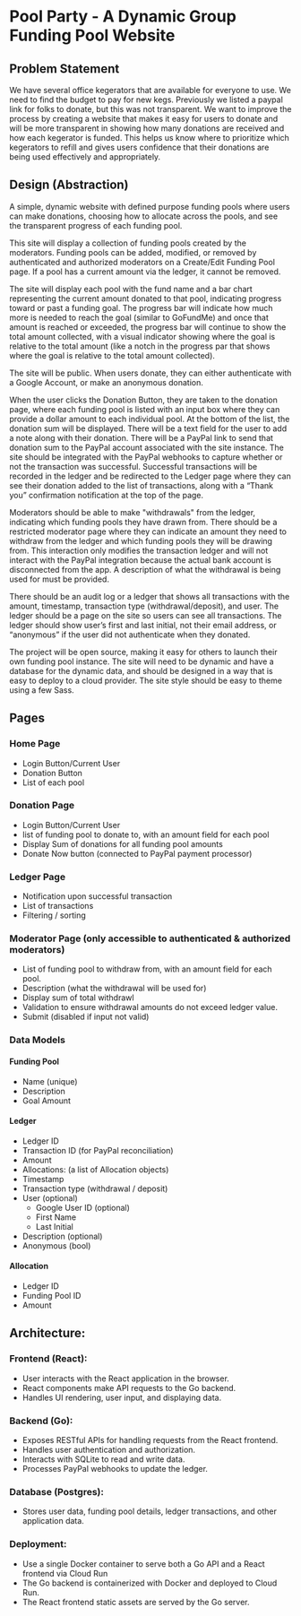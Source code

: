 # Pool Party - A Dynamic Group Funding Pool Website

## Problem Statement

We have several office kegerators that are available for everyone to use. We need to find the budget to pay for new kegs. Previously we listed a paypal link for folks to donate, but this was not transparent. We want to improve the process by creating a website that makes it easy for users to donate and will be more transparent in showing how many donations are received and how each kegerator is funded. This helps us know where to prioritize which kegerators to refill and gives users confidence that their donations are being used effectively and appropriately.

## Design (Abstraction)

A simple, dynamic website with defined purpose funding pools where users can make donations, choosing how to allocate across the pools, and see the transparent progress of each funding pool.

This site will display a collection of funding pools created by the moderators. Funding pools can be added, modified, or removed by authenticated and authorized moderators on a Create/Edit Funding Pool page. If a pool has a current amount via the ledger, it cannot be removed.

The site will display each pool with the fund name and a bar chart representing the current amount donated to that pool, indicating progress toward or past a funding goal. The progress bar will indicate how much more is needed to reach the goal (similar to GoFundMe) and once that amount is reached or exceeded, the progress bar will continue to show the total amount collected, with a visual indicator showing where the goal is relative to the total amount (like a notch in the progress par that shows where the goal is relative to the total amount collected).

The site will be public. When users donate, they can either authenticate with a Google Account, or make an anonymous donation.

When the user clicks the Donation Button, they are taken to the donation page, where each funding pool is listed with an input box where they can provide a dollar amount to each individual pool. At the bottom of the list, the donation sum will be displayed. There will be a text field for the user to add a note along with their donation. There will be a PayPal link to send that donation sum to the PayPal account associated with the site instance. The site should be integrated with the PayPal webhooks to capture whether or not the transaction was successful. Successful transactions will be recorded in the ledger and be redirected to the Ledger page where they can see their donation added to the list of transactions, along with a “Thank you” confirmation notification at the top of the page.

Moderators should be able to make "withdrawals" from the ledger, indicating which funding pools they have drawn from. There should be a restricted moderator page where they can indicate an amount they need to withdraw from the ledger and which funding pools they will be drawing from. This interaction only modifies the transaction ledger and will not interact with the PayPal integration because the actual bank account is disconnected from the app. A description of what the withdrawal is being used for must be provided.

There should be an audit log or a ledger that shows all transactions with the amount, timestamp, transaction type (withdrawal/deposit), and user. The ledger should be a page on the site so users can see all transactions. The ledger should show user’s first and last initial, not their email address, or “anonymous” if the user did not authenticate when they donated.

The project will be open source, making it easy for others to launch their own funding pool instance. The site will need to be dynamic and have a database for the dynamic data, and should be designed in a way that is easy to deploy to a cloud provider. The site style should be easy to theme using a few Sass.

## Pages

### Home Page
* Login Button/Current User
* Donation Button
* List of each pool

### Donation Page
* Login Button/Current User
* list of funding pool to donate to, with an amount field for each pool
* Display Sum of donations for all funding pool amounts
* Donate Now button (connected to PayPal payment processor)

### Ledger Page
* Notification upon successful transaction
* List of transactions
* Filtering / sorting

### Moderator Page (only accessible to authenticated & authorized moderators)
* List of funding pool to withdraw from, with an amount field for each pool.
* Description (what the withdrawal will be used for)
* Display sum of total withdrawl
* Validation to ensure withdrawal amounts do not exceed ledger value.
* Submit (disabled if input not valid)

### Data Models

#### Funding Pool
* Name (unique)
* Description
* Goal Amount

#### Ledger
* Ledger ID
* Transaction ID (for PayPal reconciliation)
* Amount
* Allocations: (a list of Allocation objects)
* Timestamp
* Transaction type (withdrawal / deposit)
* User (optional)
    * Google User ID (optional)
    * First Name
    * Last Initial
* Description (optional)
* Anonymous (bool)

#### Allocation
* Ledger ID
* Funding Pool ID
* Amount

## Architecture:

### Frontend (React):

* User interacts with the React application in the browser.
* React components make API requests to the Go backend.
* Handles UI rendering, user input, and displaying data.

### Backend (Go):

* Exposes RESTful APIs for handling requests from the React frontend.
* Handles user authentication and authorization.
* Interacts with SQLite to read and write data.
* Processes PayPal webhooks to update the ledger.

### Database (Postgres):

* Stores user data, funding pool details, ledger transactions, and other application data.

### Deployment:

* Use a single Docker container to serve both a Go API and a React frontend via Cloud Run
* The Go backend is containerized with Docker and deployed to Cloud Run.
* The React frontend static assets are served by the Go server.
